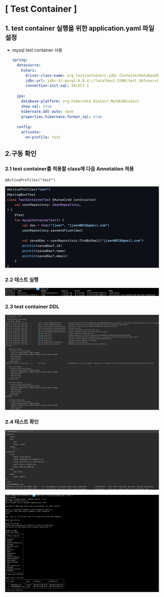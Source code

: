 # [ Test Container ]
## 1. test container 실행을 위한 application.yaml 파일 설정
  - mysql test container 사용
    ```yaml
    spring:
      datasource:
        hikari:
          driver-class-name: org.testcontainers.jdbc.ContainerDatabaseDriver
          jdbc-url: jdbc:tc:mysql:8.0.4://localhost:3306/test_db?user=test&password=1234&TC_INITSCRIPT=schema.sql
          connection-init-sql: SELECT 1
  
      jpa:
        database-platform: org.hibernate.dialect.MySQL8Dialect
        show-sql: true
        hibernate.ddl-auto: none
        properties.hibernate.format_sql: true
  
      config:
        activate:
          on-profile: test
    ```

## 2.구동 확인
### 2.1 test container를 적용할 class에 다음 Annotation 적용
  ```
  @ActiveProfiles("test")
  ```
  ![img.png](./resources/test-container.png)

### 2.2 테스트 실행
  ![img.png](./resources/mysql-docker-ps.png)

### 2.3 test container DDL
  ![img.png](./resources/ddl.png)

### 2.4 테스트 확인
  ![img.png](./resources/test-query.png)

  ![img.png](./resources/ddl-success.png)


<br>
